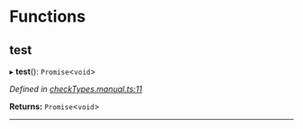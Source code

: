 

# Functions

<a id="test"></a>

##  test

▸ **test**(): `Promise`<`void`>

*Defined in [checkTypes.manual.ts:11](https://github.com/polkadot-js/api/blob/eaea874/packages/api/src/checkTypes.manual.ts#L11)*

**Returns:** `Promise`<`void`>

___

